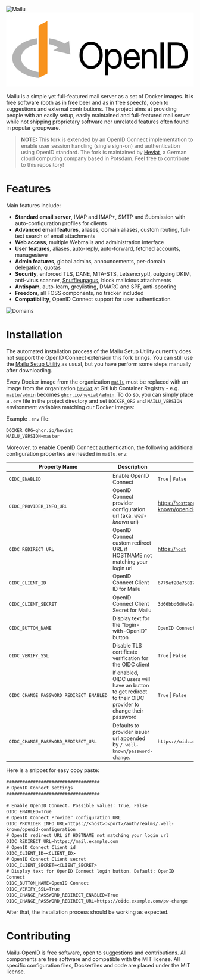 <p align="leftr"><img src="docs/assets/logomark.png" alt="Mailu" height="200px">&nbsp;<img src="docs/assets/openid-logo.svg" alt="OpenID" height="200px"></p>


Mailu is a simple yet full-featured mail server as a set of Docker images.
It is free software (both as in free beer and as in free speech), open to
suggestions and external contributions. The project aims at providing people
with an easily setup, easily maintained and full-featured mail server while
not shipping proprietary software nor unrelated features often found in
popular groupware.

> **NOTE:** This fork is extended by an OpenID Connect implementation to enable user session handling (single sign-on) and authentication using OpenID standard. The fork is maintained by [Heviat](https://heviat.com), a German cloud computing company based in Potsdam. Feel free to contribute to this repository!

Features
========

Main features include:

- **Standard email server**, IMAP and IMAP+, SMTP and Submission with auto-configuration profiles for clients
- **Advanced email features**, aliases, domain aliases, custom routing, full-text search of email attachments
- **Web access**, multiple Webmails and administration interface
- **User features**, aliases, auto-reply, auto-forward, fetched accounts, managesieve
- **Admin features**, global admins, announcements, per-domain delegation, quotas
- **Security**, enforced TLS, DANE, MTA-STS, Letsencrypt!, outgoing DKIM, anti-virus scanner, [Snuffleupagus](https://github.com/jvoisin/snuffleupagus/), block malicious attachments
- **Antispam**, auto-learn, greylisting, DMARC and SPF, anti-spoofing
- **Freedom**, all FOSS components, no tracker included
- **Compatibility**, OpenID Connect support for user authentication

![Domains](docs/assets/screenshots/domains.png)

Installation
============

The automated installation process of the Mailu Setup Utility currently does not support the OpenID Connect extension this fork brings. You can still use the [Mailu Setup Utility](https://setup.mailu.io/1.9/) as usual, but you have perform some steps manually after downloading.

Every Docker image from the organization [`mailu`](https://hub.docker.com/u/mailu) must be replaced with an image from the organization [`heviat`](https://github.com/orgs/heviat/packages) at GitHub Container Registry - e.g. [`mailu/admin`](https://hub.docker.com/r/mailu/admin) becomes [`ghcr.io/heviat/admin`](https://ghcr.io/heviat/admin). To do so, you can simply place a `.env` file in the project directory and set `DOCKER_ORG` and `MAILU_VERSION` environment variables matching our Docker images:

Example `.env` file:

```
DOCKER_ORG=ghcr.io/heviat
MAILU_VERSION=master
```

Moreover, to enable OpenID Connect authentication, the following additional configuration properties are needed in `mailu.env`:

|             Property Name               |                                                      Description                                                    |           Example         |
| --------------------------------------- | ------------------------------------------------------------------------------------------------------------------- | ------------------------- |
| `OIDC_ENABLED`                          | Enable OpenID Connect                                                                                               | `True` \| `False`         |
| `OIDC_PROVIDER_INFO_URL`                | OpenID Connect provider configuration url (aka. _well-known_ url)                                                   | [https://`host`:`port`/auth/realms/`realm`/.well-known/openid-configuration]() |
| `OIDC_REDIRECT_URL`                     | OpenID Connect custom redirect URL if HOSTNAME not matching your login url                                          | [https://`host`]()        |
| `OIDC_CLIENT_ID`                        | OpenID Connect Client ID for Mailu                                                                                  | `6779ef20e75817b79602`    |
| `OIDC_CLIENT_SECRET`                    | OpenID Connect Client Secret for Mailu                                                                              | `3d66bbd6d0a69af62de7...` |
| `OIDC_BUTTON_NAME`                      | Display text for the "login-with-OpenID" button                                                                     | `OpenID Connect`          |
| `OIDC_VERIFY_SSL`                       | Disable TLS certificate verification for the OIDC client                                                            | `True` \| `False`         |
| `OIDC_CHANGE_PASSWORD_REDIRECT_ENABLED` | If enabled, OIDC users will have an button to get redirect to their OIDC provider to change their password          | `True` \| `False`         |
| `OIDC_CHANGE_PASSWORD_REDIRECT_URL`     | Defaults to provider issuer url appended by `/.well-known/password-change`.                                         | `https://oidc.example.com/pw-change`         |

Here is a snippet for easy copy paste:

```properties
###################################
# OpenID Connect settings
###################################

# Enable OpenID Connect. Possible values: True, False
OIDC_ENABLED=True
# OpenID Connect Provider configuration URL
OIDC_PROVIDER_INFO_URL=https://<host>:<port>/auth/realms/.well-known/openid-configuration
# OpenID redirect URL if HOSTNAME not matching your login url
OIDC_REDIRECT_URL=https://mail.example.com
# OpenID Connect Client id
OIDC_CLIENT_ID=<CLIENT_ID>
# OpenID Connect Client secret
OIDC_CLIENT_SECRET=<CLIENT_SECRET>
# Display text for OpenID Connect login button. Default: OpenID Connect
OIDC_BUTTON_NAME=OpenID Connect
OIDC_VERIFY_SSL=True
OIDC_CHANGE_PASSWORD_REDIRECT_ENABLED=True
OIDC_CHANGE_PASSWORD_REDIRECT_URL=https://oidc.example.com/pw-change

```

After that, the installation process should be working as expected.

Contributing
============

Mailu-OpenID is free software, open to suggestions and contributions. All
components are free software and compatible with the MIT license. All
specific configuration files, Dockerfiles and code are placed under the
MIT license.

